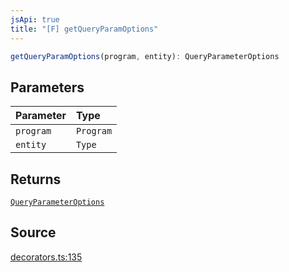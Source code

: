 ```yaml
---
jsApi: true
title: "[F] getQueryParamOptions"
---
```


```ts
getQueryParamOptions(program, entity): QueryParameterOptions
```

## Parameters

| Parameter | Type      |
| :-------- | :-------- |
| `program` | `Program` |
| `entity`  | `Type`    |

## Returns

[`QueryParameterOptions`](Interface.QueryParameterOptions.md)

## Source

[decorators.ts:135](https://github.com/markcowl/cadl/blob/1a6d2b70/packages/http/src/decorators.ts#L135)
